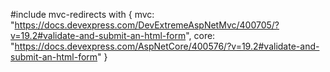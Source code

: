 #include mvc-redirects with {
    mvc: "https://docs.devexpress.com/DevExtremeAspNetMvc/400705/?v=19.2#validate-and-submit-an-html-form",
    core: "https://docs.devexpress.com/AspNetCore/400576/?v=19.2#validate-and-submit-an-html-form"
}
